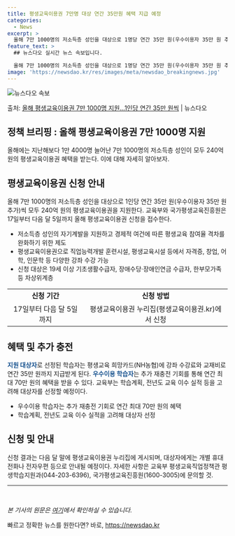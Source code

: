 ```yaml
---
title: 평생교육이용권 7만명 대상 연간 35만원 혜택 지급 예정
categories:
  - News
excerpt: >
  올해 7만 1000명의 저소득층 성인을 대상으로 1명당 연간 35만 원(우수이용자 35만 원 추가)씩 모두 …
feature_text: >
  ## 뉴스다오 실시간 뉴스 속보입니다.

  올해 7만 1000명의 저소득층 성인을 대상으로 1명당 연간 35만 원(우수이용자 35만 원 추가)씩 모두 …
image: 'https://newsdao.kr/res/images/meta/newsdao_breakingnews.jpg'
---
```


![뉴스다오 속보](https://newsdao.kr/res/images/meta/newsdao_breakingnews.jpg)

<p>출처: <a href="https://newsdao.kr/2993" rel="dofollow">올해 평생교육이용권 7만 1000명 지원…1인당 연간 35만 원씩</a> | 뉴스다오</p>

<h2>정책 브리핑 : 올해 평생교육이용권 7만 1000명 지원</h2>
<p data-ke-size="size16">올해에는 지난해보다 1만 4000명 늘어난 7만 1000명의 저소득층 성인이 모두 240억 원의 평생교육이용권 혜택을 받는다. 이에 대해 자세히 알아보자.</p>

<h2 data-ke-size="size26">평생교육이용권 신청 안내</h2>
<p>올해 7만 1000명의 저소득층 성인을 대상으로 1인당 연간 35만 원(우수이용자 35만 원 추가)씩 모두 240억 원의 평생교육이용권을 지원한다. 교육부와 국가평생교육진흥원은 17일부터 다음 달 5일까지 올해 평생교육이용권 신청을 접수한다.</p>
<ul>
  <li>저소득층 성인의 자기계발을 지원하고 경제적 여건에 따른 평생교육 참여율 격차를 완화하기 위한 제도</li>
  <li>평생교육이용권으로 직업능력개발 훈련시설, 평생교육시설 등에서 자격증, 창업, 어학, 인문학 등 다양한 강좌 수강 가능</li>
  <li>신청 대상은 19세 이상 기초생활수급자, 장애수당·장애인연금 수급자, 한부모가족 등 차상위계층</li>
</ul>
<table>
  <tr>
    <td style="text-align: center; height: 17px;"><b>신청 기간</b></td>
    <td style="text-align: center; height: 17px;"><b>신청 방법</b></td>
  </tr>
  <tr>
    <td style="text-align: center; height: 17px;">17일부터 다음 달 5일까지</td>
    <td style="text-align: center; height: 17px;">평생교육이용권 누리집(평생교육이용권.kr)에서 신청</td>
  </tr>
</table>

<h2 data-ke-size="size26">혜택 및 추가 충전</h2>
<p><b><span style="color: #1a5490;">지원 대상자</span></b>로 선정된 학습자는 평생교육 희망카드(NH농협)에 강좌 수강료와 교재비로 연간 35만 원까지 지급받게 된다. <b><span style="color: #1a5490;">우수이용 학습자</span></b>는 추가 재충전 기회를 통해 연간 최대 70만 원의 혜택을 받을 수 있다. 교육부는 학습계획, 전년도 교육 이수 실적 등을 고려해 대상자를 선정할 예정이다.</p>
<ul>
  <li>우수이용 학습자는 추가 재충전 기회로 연간 최대 70만 원의 혜택</li>
  <li>학습계획, 전년도 교육 이수 실적을 고려해 대상자 선정</li>
</ul>

<h2 data-ke-size="size26">신청 및 안내</h2>
<p>신청 결과는 다음 달 말에 평생교육이용권 누리집에 게시되며, 대상자에게는 개별 휴대전화나 전자우편 등으로 안내될 예정이다. 자세한 사항은 교육부 평생교육직업정책관 평생학습지원과(044-203-6396), 국가평생교육진흥원(1600-3005)에 문의할 것.</p>
<hr>
<p data-ke-size="size16">&nbsp;</p>
<p><i>본 기사의 원문은 <a href="https://newsdao.kr/2993">여기</a>에서 확인하실 수 있습니다.</i></p> 

빠르고 정확한 뉴스를 원한다면? 바로, <a href="https://newsdao.kr" rel="dofollow">https://newsdao.kr</a>


    
